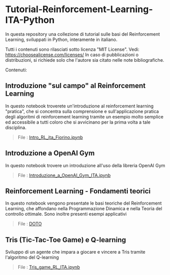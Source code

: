 # Tutorial-Reinforcement-Learning-ITA-Python

In questa repository una collezione di tutorial sulle basi del Reinforcement Learning, sviluppati in Python, interamente in italiano.

Tutti i contenuti sono rilasciati sotto licenza "MIT License". Vedi: https://choosealicense.com/licenses/ 
In caso di pubblicazioni o distribuzioni, si richiede solo che l'autore sia citato nelle note bibliografiche.

Contenuti:

## Introduzione "sul campo" al Reinforcement Learning 
In questo notebook troverete un'introduzione al reinforcement learning "pratica", che si concentra sulla comprensione e sull'applicazione pratica degli algoritmi di reinforcement learning tramite un esempio molto semplice ed accessibile a tutti coloro che si avvicinano per la prima volta a tale disciplina.

>File : [Intro_RL_ita_Fiorino.ipynb](https://github.com/MarioFiorino/Tutorial-Reinforcement-Learning-ITA-Python/blob/main/Intro_RL_ita_Fiorino.ipynb)

## Introduzione a OpenAI Gym
In questo notebook trovere un introduzione all'uso della libreria OpenAI Gym

>File : [Introduzione_a_OpenAI_Gym_ITA.ipynb](https://github.com/MarioFiorino/Tutorial-Reinforcement-Learning-ITA-Python/blob/main/Introduzione_a_OpenAI_Gym_ITA.ipynb)


## Reinforcement Learning - Fondamenti teorici
In questo notebook vengono presentate le basi teoriche del Reinforcement Learning, che affondano nella Programmazione Dinamica e nella Teoria del controllo ottimale. Sono inoltre presenti esempi applicativi

>File : [DOTO]()

## Tris (Tic-Tac-Toe Game) e Q-learning 
Sviluppo di un agente che impara a giocare e vincere a Tris tramite l'algoritmo del Q-learning

>File : [Tris_game_RL_ITA.ipynb](https://github.com/MarioFiorino/Tutorial-Reinforcement-Learning-ITA-Python/blob/main/Tris_game_RL_ITA.ipynb)

